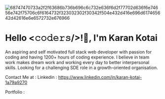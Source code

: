 ![68747470733a2f2f63686b736b696c6c732e636f6d2f77702d636f6e74656e742f75706c6f6164732f323032302f30342f504e432d416e696d617465642d42616e6e6572732e676966](https://github.com/karnking/karnking/assets/68837552/8143d7cd-1bbb-4692-9abe-51b86eca3341)
#                                                  **Hello <𝚌𝚘𝚍𝚎𝚛𝚜/>!👋, I'm Karan Kotai**
An aspiring and self motivated full stack web developer with passion for coding and having 1200+ hours of coding experience. I believe in team work makes dream work and working every day to better interpersonal skills. Looking for a challenging SDE role in a growth-oriented organisation.

Contact Me at :
Linkedin : https://www.linkedin.com/in/karan-kotai-1a79a9270

Portfolio : 
